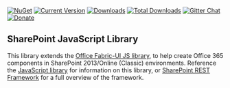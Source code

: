 [![NuGet](https://img.shields.io/nuget/v/gd-sprest-js.svg)](https://www.nuget.org/packages/gd-sprest-js/) [![Current Version](https://badge.fury.io/js/gd-sprest-js.svg)](https://www.npmjs.com/package/gd-sprest-js) [![Downloads](https://img.shields.io/npm/dm/gd-sprest-js.svg)](https://www.npmjs.com/package/gd-sprest-js) [![Total Downloads](https://img.shields.io/npm/dt/gd-sprest-js.svg)](https://www.npmjs.com/package/gd-sprest-js) [![Gitter Chat](https://badges.gitter.im/gitterHQ/gitter.png)](https://gitter.im/gd-sprest/Lobby) [![Donate](https://img.shields.io/badge/Donate-PayPal-green.svg)](https://paypal.me/Dattabase)

## SharePoint JavaScript Library

This library extends the [Office Fabric-UI JS library](https://dev.office.com/fabric-js), to help create Office 365 components in SharePoint 2013/Online (Classic) environments. Reference the [JavaScript library](https://gunjandatta.github.io/extras/js) for information on this library, or [SharePoint REST Framework](https://gunjandatta.github.io) for a full overview of the framework.
